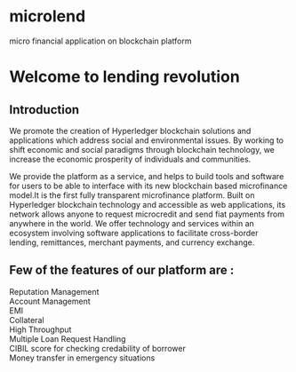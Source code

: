 # microlend
micro financial application on blockchain platform

# Welcome to lending revolution

## Introduction

We promote the creation of Hyperledger blockchain solutions and applications which address social and environmental issues. By working to shift economic and social paradigms through blockchain technology, we increase the economic prosperity of individuals and communities.

We provide the platform as a service, and helps to build tools and software for users to be able to interface with its new blockchain based microfinance model.It is the first fully transparent microfinance platform. Built on Hyperledger blockchain technology and accessible as web applications, its network allows anyone to request microcredit and send fiat payments from anywhere in the world. We offer technology and services within an ecosystem involving software applications to facilitate cross-border lending, remittances, merchant payments, and currency exchange.

## Few of the features of our platform are :
 Reputation Management</br>Account Management</br>EMI</br>Collateral</br>High Throughput</br>Multiple Loan Request Handling</br>CIBIL score for checking credability of borrower</br>Money transfer in emergency situations
